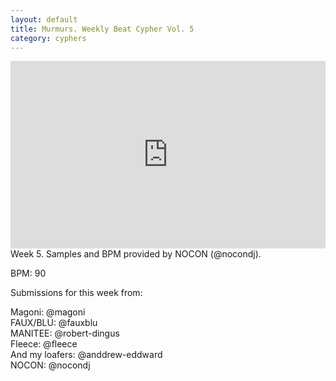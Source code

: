 ```yaml
---
layout: default
title: Murmurs. Weekly Beat Cypher Vol. 5
category: cyphers 
---
```

<iframe width="100%" height="300" scrolling="no" frameborder="no" src="https://w.soundcloud.com/player/?url=https%3A//api.soundcloud.com/tracks/147286938&amp;auto_play=false&amp;hide_related=true&amp;show_comments=true&amp;show_user=true&amp;show_reposts=false&amp;visual=true"></iframe>
<div class="descrip">Week 5. Samples and BPM provided by NOCON (@nocondj).

<p>BPM: 90

<p>Submissions for this week from:
<p>Magoni: @magoni<br />
FAUX/BLU: @fauxblu<br />
MANITEE: @robert-dingus<br />
Fleece: @fleece<br />
And my loafers: @anddrew-eddward<br />
NOCON: @nocondj</div>
